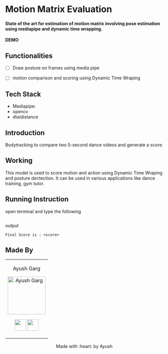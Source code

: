 <p align="center">
</a>
	<h1 align="left"> Motion Matrix Evaluation </h1>
	<h4 align="left"> State of the art for estimation of motion matrix involving pose estimation using mediapipe and dynamic time wrapping.
</h4>
	
</p>


__DEMO__



## Functionalities

- [ ]  Draw posture on frames using media pipe  
- [ ]  motion comparison and scoring using Dynamic Time Wraping  


## Tech Stack
* Mediapipe:
* opencv
* dtaidistance

	

## Introduction
Bodytracking to compare two 5-second dance videos and generate a score.

## Working
This model is used to score motion and action using Dynamic Time Wraping and posture dectection. It can be used in various applications like dance training, gym tutor. 

## Running Instruction
open terminal and type the following 
```

```
output
```
Final Score is : <score>
```

## Made By 

<table>
<tr align="center">


<td>

Ayush Garg

<p align="center">
<img src = "https://avatars.githubusercontent.com/u/71000616?v=4"  height="120" alt="Ayush Garg">
</p>
<p align="center">
<a href = "https://github.com/Ayush152"><img src = "http://www.iconninja.com/files/241/825/211/round-collaboration-social-github-code-circle-network-icon.svg" width="36" height = "36"/></a>
<a href = "https://www.linkedin.com/in/ayush-garg-303354201/">
<img src = "http://www.iconninja.com/files/863/607/751/network-linkedin-social-connection-circular-circle-media-icon.svg" width="36" height="36"/>
</a>
</p>
</td>



</tr>
  </table>

<p align="center">
	Made with :heart: by Ayush</a>
</p>

